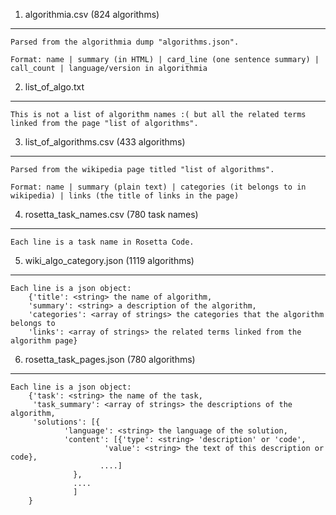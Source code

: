 1. algorithmia.csv (824 algorithms)
--------------------
	Parsed from the algorithmia dump "algorithms.json".

	Format: name | summary (in HTML) | card_line (one sentence summary) | call_count | language/version in algorithmia

2. list_of_algo.txt
--------------------
	This is not a list of algorithm names :( but all the related terms linked from the page "list of algorithms". 


3. list_of_algorithms.csv (433 algorithms)
--------------------
	Parsed from the wikipedia page titled "list of algorithms".

	Format: name | summary (plain text) | categories (it belongs to in wikipedia) | links (the title of links in the page)
	

4. rosetta_task_names.csv (780 task names)
--------------------
	Each line is a task name in Rosetta Code. 


5. wiki_algo_category.json (1119 algorithms)
--------------------
	Each line is a json object:
		{'title': <string> the name of algorithm,
		'summary': <string> a description of the algorithm,
		'categories': <array of strings> the categories that the algorithm belongs to
		'links': <array of strings> the related terms linked from the algorithm page}

6. rosetta_task_pages.json (780 algorithms)
--------------------
	Each line is a json object:
		{'task': <string> the name of the task,
		 'task_summary': <array of strings> the descriptions of the algorithm,
		 'solutions': [{
				'language': <string> the language of the solution,
				'content': [{'type': <string> 'description' or 'code',
					     'value': <string> the text of this description or code},
					    ....]
			      },
			      ....
			      ]
		}



